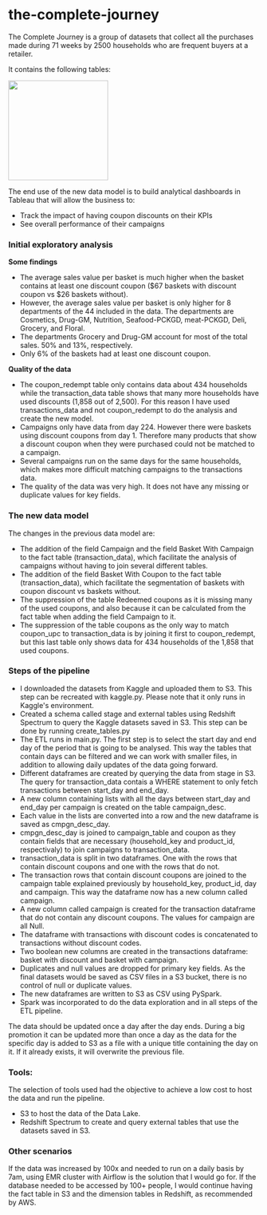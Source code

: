 # the-complete-journey

The Complete Journey is a group of datasets that collect all the purchases made during 71 weeks by 2500 households who are frequent buyers  at a retailer.

It contains the following tables:<br>
<p align="left">
  <img src="http://webanalyticsymas.com/wp-content/uploads/2021/10/tables.png" width="200">
</p>

The end use of the new data model is to build analytical dashboards in Tableau that will allow the business to: 
- Track the impact of having coupon discounts on their KPIs
- See overall performance of their campaigns

### Initial exploratory analysis

**Some findings**
- The average sales value per basket is much higher when the basket contains at least one discount coupon ($67 baskets with discount coupon vs $26 baskets without).
- However, the average sales value per basket is only higher for 8 departments of the 44 included in the data.  The departments are Cosmetics, Drug-GM, Nutrition, Seafood-PCKGD, meat-PCKGD, Deli, Grocery, and Floral. 
- The departments Grocery and Drug-GM account for most of the total sales. 50% and 13%, respectively. 
- Only 6% of the baskets had at least one discount coupon.

**Quality of the data**
- The coupon_redempt table only contains data about 434 households while the transaction_data table shows that many more households have used discounts (1,858 out of 2,500). For this reason I have used transactions_data and not coupon_redempt to do the analysis and create the new model.
- Campaigns only have data from day 224. However there were baskets using discount coupons from day 1. Therefore many products that show a discount coupon when they were purchased could not be matched to a campaign.
- Several campaigns run on the same days for the same households, which makes more difficult matching campaigns to the transactions data.
- The quality of the data was very high. It does not have any missing or duplicate values for key fields. 

### The new data model
The changes in the previous data model are:
- The addition of the field Campaign and the field  Basket With Campaign to the fact table (transaction_data), which facilitate the analysis of campaigns without having to join several different tables.
- The addition of the field Basket With Coupon to the fact table (transaction_data), which facilitate the segmentation of baskets with coupon discount vs baskets without.
- The suppression of the table Redeemed coupons as it is missing many of the used coupons, and also because it can be calculated from the fact table when adding the field Campaign to it.
- The suppression of the table coupons as the only way to match coupon_upc to transaction_data is by joining it first to coupon_redempt, but this last table only shows data for 434 households of the 1,858 that used coupons.

### Steps of the pipeline
- I downloaded the datasets from Kaggle and uploaded them to S3. This step can be recreated with kaggle.py. Please note that it only runs in Kaggle's environment.
- Created a schema called stage and external tables using Redshift Spectrum to query the Kaggle datasets saved in S3. This step can be done by running create_tables.py
- The ETL runs in main.py. The first step is to select the start day and end day of the period that is going to be analysed. This way the tables that contain days can be filtered and we can work with smaller files, in addition to allowing daily updates of the data going forward.
- Different dataframes are created by querying the data from stage in S3. The query for transaction_data contais a WHERE statement to only fetch transactions between start_day and end_day.
- A new column containing lists with all the days between start_day and end_day per campaign is created on the table campaign_desc.
- Each value in the lists are converted into a row and the new dataframe is saved as cmpgn_desc_day.
- cmpgn_desc_day is joined to campaign_table and coupon as they contain fields that are necessary (household_key and product_id, respectivaly) to join campaigns to transaction_data.
- transaction_data is split in two dataframes. One with the rows that contain discount coupons and one with the rows that do not.
- The transaction rows that contain discount coupons are joined to the campaign table explained previously by household_key, product_id, day and campaign. This way the dataframe now has a new column called campaign.
- A new column called campaign is created for the transaction dataframe that do not contain any discount coupons. The values for campaign are all Null. 
- The dataframe with transactions with discount codes is concatenated to transactions without discount codes.
- Two boolean new columns are created in the transactions dataframe: basket with discount and basket with campaign.
- Duplicates and null values are dropped for primary key fields. As the final datasets would be saved as CSV files in a S3 bucket, there is no control of null or duplicate values.
- The new dataframes are written to S3 as CSV using PySpark.
- Spark was incorporated to do the data exploration and in all steps of the ETL pipeline.

The data should be updated once a day after the day ends. During a big promotion it can be updated more than once a day as the data for the specific day is added to S3 as a file with a unique title containing the day on it. If it already exists, it will overwrite the previous file.

### Tools:
The selection of tools used had the objective to achieve a low cost to host the data and run the pipeline.
- S3 to host the data of the Data Lake.
- Redshift Spectrum to create and query external tables that use the datasets saved in S3.

### Other scenarios

If the data was increased by 100x and needed to run on a daily basis by 7am, using EMR cluster with Airflow is the solution that I would go for. 
If the database needed to be accessed by 100+ people, I would continue having the fact table in S3 and the dimension tables in Redshift, as recommended by AWS.

